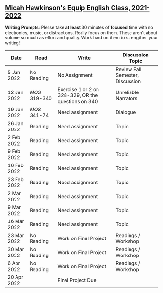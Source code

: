 [Micah Hawkinson's Equip English Class, 2021-2022](/equip/readme.md)
---

**Writing Prompts**: Please take **at least** 30 minutes of **focused** time with no electronics, music, or distractions. Really focus on them. These aren't about volume so much as effort and quality. Work hard on them to strengthen your writing!

| Date | Read | Write | Discussion Topic |
| ---  | ---   | ---  | ---              |
5 Jan 2022|No Reading|No Assignment|Review Fall Semester, Discussion
12 Jan 2022|*MOS* 319-340|Exercise 1 or 2 on 328-329, OR the questions on 340|Unreliable Narrators
19 Jan 2022|*MOS* 341-74|Need assignment|Dialogue
26 Jan 2022|Reading|Need assignment|Topic
2 Feb 2022|Reading|Need assignment|Topic
9 Feb 2022|Reading|Need assignment|Topic
16 Feb 2022|Reading|Need assignment|Topic
23 Feb 2022|Reading|Need assignment|Topic
2 Mar 2022|Reading|Need assignment|Topic
9 Mar 2022|Reading|Need assignment|Topic
16 Mar 2022|Reading|Need assignment|Topic
23 Mar 2022|No Reading|Work on Final Project|Readings / Workshop
30 Mar 2022|No Reading|Work on Final Project|Readings / Workshop
6 Apr 2022|No Reading|Work on Final Project|Readings / Workshop
20 Apr 2022||Final Project Due|